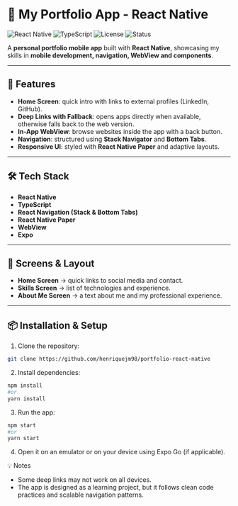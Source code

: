 # 📱 My Portfolio App - React Native
![React Native](https://img.shields.io/badge/React%20Native-0.76-blue?logo=react)
![TypeScript](https://img.shields.io/badge/TypeScript-5.0-blue?logo=typescript)
![License](https://img.shields.io/badge/License-MIT-green)
![Status](https://img.shields.io/badge/Status-Completed-success)

A **personal portfolio mobile app** built with **React Native**, showcasing my skills in **mobile development, navigation, WebView and components**.

---

## 🚀 Features

- **Home Screen**: quick intro with links to external profiles (LinkedIn, GitHub).  
- **Deep Links with Fallback**: opens apps directly when available, otherwise falls back to the web version.  
- **In-App WebView**: browse websites inside the app with a back button.  
- **Navigation**: structured using **Stack Navigator** and **Bottom Tabs**.  
- **Responsive UI**: styled with **React Native Paper** and adaptive layouts.

---

## 🛠 Tech Stack

- **React Native**  
- **TypeScript**  
- **React Navigation (Stack & Bottom Tabs)**  
- **React Native Paper**  
- **WebView**  
- **Expo**

---

## 🎨 Screens & Layout

- **Home Screen** → quick links to social media and contact.  
- **Skills Screen** → list of technologies and experience.  
- **About Me Screen** → a text about me and my professional experience.  

---

## 📦 Installation & Setup

1. Clone the repository:  
```bash
git clone https://github.com/henriquejm98/portfolio-react-native
```
2. Install dependencies:
```bash
npm install
#or
yarn install
```
3. Run the app:
```bash
npm start
#or
yarn start
```
4. Open it on an emulator or on your device using Expo Go (if applicable).

💡 Notes
<ul>
<li>Some deep links may not work on all devices.</li>
<li>The app is designed as a learning project, but it follows clean code practices and scalable navigation patterns.</li>
</ul>
